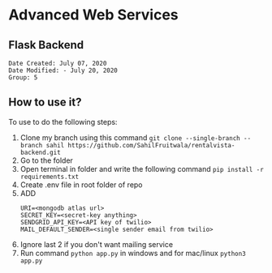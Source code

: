 # Advanced Web Services
## Flask Backend
```
Date Created: July 07, 2020
Date Modified: - July 20, 2020
Group: 5
```

## How to use it?
To use to do the following steps:

1. Clone my branch using this command `git clone --single-branch --branch sahil https://github.com/SahilFruitwala/rentalvista-backend.git`
2. Go to the folder
3. Open terminal in folder and write the following command `pip install -r requirements.txt`
4. Create .env file in root folder of repo
5. ADD 
    ```
    URI=<mongodb atlas url>
    SECRET_KEY=<secret-key anything>
    SENDGRID_API_KEY=<API key of twilio>
    MAIL_DEFAULT_SENDER=<single sender email from twilio>
    ```
6. Ignore last 2 if you don't want mailing service
7. Run command `python app.py` in windows and for mac/linux `python3 app.py`

